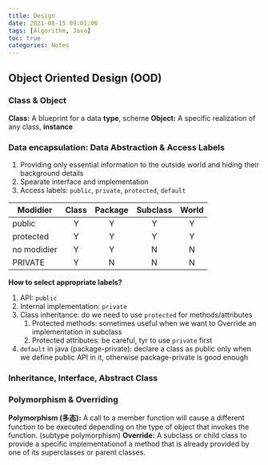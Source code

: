 ```yaml
---
title: Design
date: 2021-08-15 09:01:06
tags: [Algorithm, Java]
toc: true
categories: Notes
---
```


## Object Oriented Design (OOD)

### Class & Object

**Class:** A blueprint for a data **type**, scheme
**Object:** A specific realization of any class, **instance**

### Data encapsulation: Data Abstraction & Access Labels

1. Providing only essential information to the outside world and hiding their background details
2. Spearate interface and implementation
3. Access labels: `public`, `private`, `protected`, `default`

| Modidier    | Class | Package | Subclass | World |
| ----------- | :---: | :-----: | :------: | :---: |
| public      |   Y   |    Y    |    Y     |   Y   |
| protected   |   Y   |    Y    |    Y     |   Y   |
| no modidier |   Y   |    Y    |    N     |   N   |
| PRIVATE     |   Y   |    N    |    N     |   N   |

**How to select appropriate labels?**

1. API: `public`
2. Internal implementation: `private`
3. Class inheritance: do we need to use `protected` for methods/attributes
   1. Protected methods: sometimes useful when we want to Override an implementation in subclass
   2. Protected attributes: be careful, tyr to use `private` first
4. `default` in java (package-private): declare a class as public only when we define public API in it, otherwise package-private is good enough

### Inheritance, Interface, Abstract Class

### Polymorphism & Overriding

**Polymorphism (多态):** A call to a member function will cause a different function to be executed depending on the type of object that invokes the function. (subtype polymorphism)
**Override:** A subclass or child class to provide a specific implementationof a method that is already provided by one of its superclasses or parent classes.
